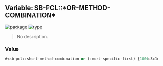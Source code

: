 ## Variable: SB-PCL::\*OR-METHOD-COMBINATION\*
[![package](https://img.shields.io/badge/Package-SB--PCL-5f9ea0.svg?style=social&colorA=999999)](../) [![type](https://img.shields.io/badge/Type-Variable-5f9ea0.svg?style=social&colorA=999999)](../#variable) 

> No description.

### Value
```cl
#<sb-pcl::short-method-combination or (:most-specific-first) {1000c3c1d3}>
```
